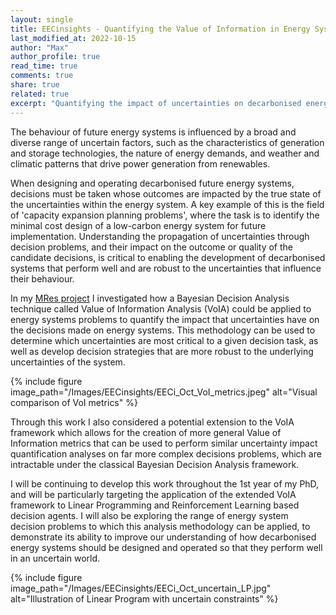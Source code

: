 ```yaml
---
layout: single
title: EECinsights - Quantifying the Value of Information in Energy Systems
last_modified_at: 2022-10-15
author: "Max"
author_profile: true
read_time: true
comments: true
share: true
related: true
excerpt: "Quantifying the impact of uncertainties on decarbonised energy system design problems"
---
```


The behaviour of future energy systems is influenced by a broad and diverse range of uncertain factors, such as the characteristics of generation and storage technologies, the nature of energy demands, and weather and climatic patterns that drive power generation from renewables.

When designing and operating decarbonised future energy systems, decisions must be taken whose outcomes are impacted by the true state of the uncertainties within the energy system. A key example of this is the field of 'capacity expansion planning problems', where the task is to identify the minimal cost design of a low-carbon energy system for future implementation. Understanding the propagation of uncertainties through decision problems, and their impact on the outcome or quality of the candidate decisions, is critical to enabling the development of decarbonised systems that perform well and are robust to the uncertainties that influence their behaviour.



In my [MRes project](http://mal84.user.srcf.net/mres/LangtryMA_MRes_Thesis.pdf) I investigated how a Bayesian Decision Analysis technique called Value of Information Analysis (VoIA) could be applied to energy systems problems to quantify the impact that uncertainties have on the decisions made on energy systems. This methodology can be used to determine which uncertainties are most critical to a given decision task, as well as develop decision strategies that are more robust to the underlying uncertainties of the system.

{% include figure image_path="/Images/EECinsights/EECi_Oct_VoI_metrics.jpeg" alt="Visual comparison of VoI metrics" %}

Through this work I also considered a potential extension to the VoIA framework which allows for the creation of more general Value of Information metrics that can be used to perform similar uncertainty impact quantification analyses on far more complex decisions problems, which are intractable under the classical Bayesian Decision Analysis framework.

I will be continuing to develop this work throughout the 1st year of my PhD, and will be particularly targeting the application of the extended VoIA framework to Linear Programming and Reinforcement Learning based decision agents. I will also be exploring the range of energy system decision problems to which this analysis methodology can be applied, to demonstrate its ability to improve our understanding of how decarbonised energy systems should be designed and operated so that they perform well in an uncertain world.

{% include figure image_path="/Images/EECinsights/EECi_Oct_uncertain_LP.jpg" alt="Illustration of Linear Program with uncertain constraints" %}